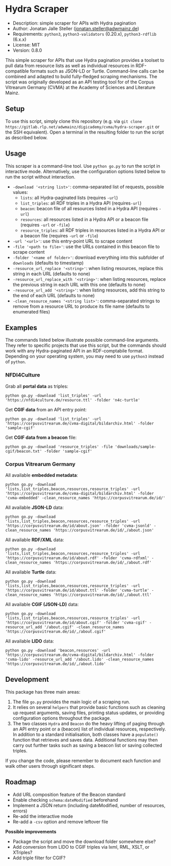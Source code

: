 # Hydra Scraper

- Description: simple scraper for APIs with Hydra pagination
- Author: Jonatan Jalle Steller ([jonatan.steller@adwmainz.de](mailto:jonatan.steller@adwmainz.de))
- Requirements: `python3`, `python3-validators` (0.20.x), `python3-rdflib` (6.x.x)
- License: MIT
- Version: 0.8.0

This simple scraper for APIs that use Hydra pagination provides a toolset to pull data from resource lists as well as individual resources in RDF-compatible formats such as JSON-LD or Turtle. Command-line calls can be combined and adapted to build fully-fledged scraping mechanisms. The script was originally developed as an API testing tool for of the Corpus Vitrearum Germany (CVMA) at the Academy of Sciences and Literature Mainz.

## Setup

To use this script, simply clone this repository (e.g. via `git clone https://gitlab.rlp.net/adwmainz/digicademy/cvma/hydra-scraper.git` or the SSH equivalent). Open a terminal in the resulting folder to run the script as described below.

## Usage

This scraper is a command-line tool. Use `python go.py` to run the script in interactive mode. Alternatively, use the configuration options listed below to run the script without interaction.

- `-download '<string list>'`: comma-separated list of requests, possible values:
  - `lists`: all Hydra-paginated lists (requires `-url`)
  - `list_triples`: all RDF triples in a Hydra API (requires`-url`)
  - `beacon`: beacon file of all resources listed in a Hydra API (requires `-url`)
  - `resources`: all resources listed in a Hydra API or a beacon file (requires `-url` or `-file`)
  - `resource_triples`: all RDF triples in resources listed in a Hydra API or a beacon file (requires `-url` or `-file`)
- `-url '<url>'`: use this entry-point URL to scrape content
- `-file '<path to file>'`: use the URLs contained in this beacon file to scrape content
- `-folder '<name of folder>'`: download everything into this subfolder of `downloads` (defaults to timestamp)
- `-resource_url_replace '<string>'`: when listing resources, replace this string in each URL (defaults to none)
- `-resource_url_replace_with '<string>'`: when listing resources, replace the previous string in each URL with this one (defaults to none)
- `-resource_url_add '<string>'`: when listing resources, add this string to the end of each URL (defaults to none)
- `-clean_resource_names '<string list>'`: comma-separated strings to remove from a resource URL to produce its file name (defaults to enumerated files)

## Examples

The commands listed below illustrate possible command-line arguments. They refer to specific projects that use this script, but the commands should work with any Hydra-paginated API in an RDF-comptabile format. Depending on your operating system, you may need to use `python3` instead of `python`.

### NFDI4Culture

Grab all **portal data** as triples:

```
python go.py -download 'list_triples' -url 'https://nfdi4culture.de/resource.ttl' -folder 'n4c-turtle'
```

Get **CGIF data** from an API entry point:

```
python go.py -download 'list_triples' -url 'https://corpusvitrearum.de/cvma-digital/bildarchiv.html' -folder 'sample-cgif'
```

Get **CGIF data from a beacon** file:

```
python go.py -download 'resource_triples' -file 'downloads/sample-cgif/beacon.txt' -folder 'sample-cgif'
```

### Corpus Vitrearum Germany

All available **embedded metadata**:

```
python go.py -download 'lists,list_triples,beacon,resources,resource_triples' -url 'https://corpusvitrearum.de/cvma-digital/bildarchiv.html' -folder 'cvma-embedded' -clean_resource_names 'https://corpusvitrearum.de/id/'
```

All available **JSON-LD** data:

```
python go.py -download 'lists,list_triples,beacon,resources,resource_triples' -url 'https://corpusvitrearum.de/id/about.json' -folder 'cvma-jsonld' -clean_resource_names 'https://corpusvitrearum.de/id/,/about.json'
```

All available **RDF/XML** data:

```
python go.py -download 'lists,list_triples,beacon,resources,resource_triples' -url 'https://corpusvitrearum.de/id/about.rdf' -folder 'cvma-rdfxml' -clean_resource_names 'https://corpusvitrearum.de/id/,/about.rdf'
```

All available **Turtle** data:

```
python go.py -download 'lists,list_triples,beacon,resources,resource_triples' -url 'https://corpusvitrearum.de/id/about.ttl' -folder 'cvma-turtle' -clean_resource_names 'https://corpusvitrearum.de/id/,/about.ttl'
```

All available **CGIF (JSON-LD)** data:

```
python go.py -download 'lists,list_triples,beacon,resources,resource_triples' -url 'https://corpusvitrearum.de/id/about.cgif' -folder 'cvma-cgif' -resource_url_add '/about.cgif' -clean_resource_names 'https://corpusvitrearum.de/id/,/about.cgif'
```

All available **LIDO** data:

```
python go.py -download 'beacon,resources' -url 'https://corpusvitrearum.de/cvma-digital/bildarchiv.html' -folder 'cvma-lido' -resource_url_add '/about.lido' -clean_resource_names 'https://corpusvitrearum.de/id/,/about.lido'
```

## Development

This package has three main areas:

1. The file `go.py` provides the main logic of a scraping run.
2. It relies on several `helpers` that provide basic functions such as cleaning up request arguments, saving files, printing status updates, or providing configuration options throughout the package.
3. The two classes `Hydra` and `Beacon` do the heavy lifting of paging through an API entry point or a (beacon) list of individual resources, respectively. In addition to a standard initialisation, both classes have a `populate()` function that retrieves and saves data. Additional functions may then carry out further tasks such as saving a beacon list or saving collected triples.

If you change the code, please remember to document each function and walk other users through significant steps.

## Roadmap

- Add URL composition feature of the Beacon standard
- Enable checking `schema:dateModified` beforehand
- Implement a JSON return (including dateModified, number of resources, errors)
- Re-add the interactive mode
- Re-add a `-csv` option and remove leftover file

**Possible improvements**

- Package the script and move the download folder somewhere else?
- Add conversion from LIDO to CGIF triples via lxml, RML, XSLT, or XTriples?
- Add triple filter for CGIF?
